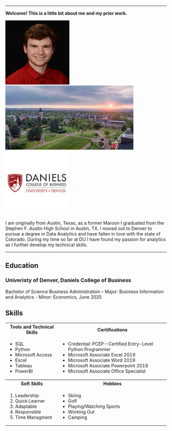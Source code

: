 <a name="top"></a>
<hr>

**Welcome! This is a little bit about me and my prior work.**

<img src="Alex%20ID%20PIC.jpg" alt="Alex ID PIC" width="200" height="200"><img src="DU%20campus.jpg" alt= "DU campus" width= "400" height = "200"><img src="daniels.png" alt="dainels" width="200" height="200">


I am originally from Austin, Texas, as a former Maroon I graduated from the Stephen F. Austin High School in Austin, TX. I moved out to Denver to pursue a degree in Data Analytics and have fallen in love with the state of Colorado. During my time so far at DU I have found my passion for analytics as I further develop my technical skills.

<a name="education"></a>
<hr>

## Education
### Univeristy of Denver, Daniels College of Business
Bachelor of Science Business Administration – Major: Business Information and Analytics - Minor: Economics, June 2025

## Skills

<table>
  <tr>
    <th>Tools and Technical Skills</th>
    <th>Certifications</th>
  </tr>
  <tr>
    <td>
     <ul>
        <li>SQL</li>
        <li>Python</li>
        <li>Microsoft Access</li>
        <li>Excel</li>
        <li>Tableau</li>
       <li>PowerBI</li>
         </ul>
    </td>
    <td>
     <ul>
        <li><a >Credential: PCEP – Certified Entry-Level Python Programmer</a></li>
        <li> Microsoft Associate Excel 2019 </li>
        <li> Microsoft Associate Word 2019 </li>
        <li> Microsoft Associate Powerpoint 2019 </li>
        <li> Microsoft Associate Office Specialist </li>
     </ul>
    </td>
  </tr>
  <tr>
    <th> Soft Skills </th>
    <th> Hobbies</th>
  </tr>
  <tr>
    <td>
      <ol>
        <li> Leadership </li>
        <li> Quick Learner </li>
        <li> Adaptable </li>
        <li> Responsible </li>
        <li> Time Managment </li>
      </ol>
    </td>
    <td>
      <ul>
        <li> Skiing </li>
        <li> Golf </li>
        <li> Playing/Watching Sports </li>
        <li> Working Out</li>
        <li> Camping </li>
    </td>
    </td>
  </tr>

       


<!---
alexchacondu/alexchacondu is a ✨ special ✨ repository because its `README.md` (this file) appears on your GitHub profile.
You can click the Preview link to take a look at your changes.
--->
